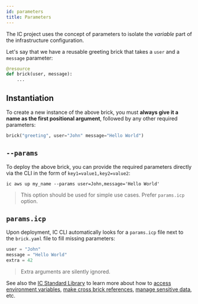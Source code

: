 ```yaml
---
id: parameters
title: Parameters
---
```


The IC project uses the concept of parameters to isolate the _variable_
part of the infrastructure configuration.

Let's say that we have a reusable greeting brick that takes a `user` and
a `message` parameter:

```python
@resource
def brick(user, message):
    ...
```

## Instantiation

To create a new instance of the above brick, you must **always give it a
name as the first positional argument**, followed by any other required
parameters:

```python
brick("greeting", user="John" message="Hello World")
```

## `--params`

To deploy the above brick, you can provide the required parameters
directly via the CLI in the form of `key1=value1,key2=value2`:

```shell
ic aws up my_name --params user=John,message='Hello World'
```

> This option should be used for simple use cases. Prefer
> `params.icp` option.

## `params.icp`

Upon deployment, IC CLI automatically looks for a `params.icp` file
next to the `brick.yaml` file to fill missing parameters:

```python
user = "John"
message = "Hello World"
extra = 42
```

> Extra arguments are silently ignored.

See also the [IC Standard Library](api-stdlib.md) to learn more about
how to [access environment variables](api-stdlib.md#environment-variables),
[make cross brick references](api-stdlib.md#instance-value),
[manage sensitive data](api-stdlib.md#sensitive-data), etc.
